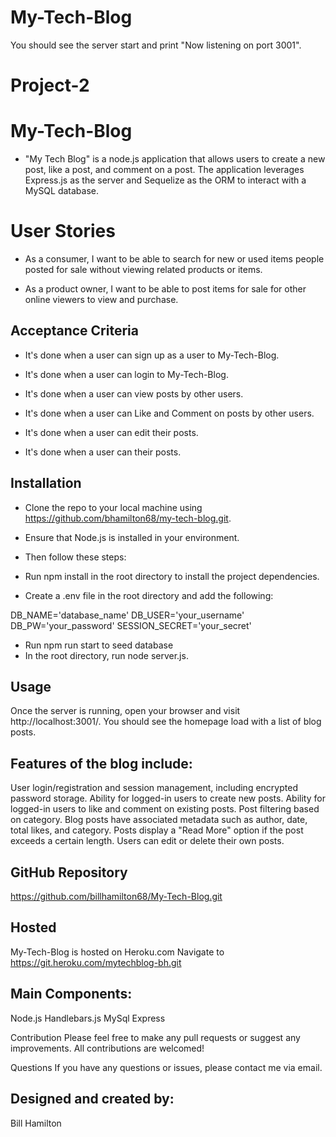 # My-Tech-Blog

You should see the server start and print "Now listening on port 3001".



# Project-2

# My-Tech-Blog

* "My Tech Blog" is a node.js application that allows users to create a new post, like a post, and comment on a post. The application leverages Express.js as the server and Sequelize as the ORM to interact with a MySQL database.

# User Stories

* As a consumer, I want to be able to search for new or used items people posted for sale without viewing related products or items.

* As a product owner, I want to be able to post items for sale for other online viewers to view and purchase.


## Acceptance Criteria

* It's done when a user can sign up as a user to My-Tech-Blog.

* It's done when a user can login to My-Tech-Blog.

* It's done when a user can view posts by other users.

* It's done when a user can Like and Comment on posts by other users.

* It's done when a user can edit their posts.

* It's done when a user can their posts.



## Installation
* Clone the repo to your local machine using https://github.com/bhamilton68/my-tech-blog.git.

* Ensure that Node.js is installed in your environment.

* Then follow these steps:

* Run npm install in the root directory to install the project dependencies.

* Create a .env file in the root directory and add the following:

DB_NAME='database_name'
DB_USER='your_username'
DB_PW='your_password'
SESSION_SECRET='your_secret'

* Run npm run start to seed database
* In the root directory, run node server.js.

## Usage
Once the server is running, open your browser and visit http://localhost:3001/. You should see the homepage load with a list of blog posts.

## Features of the blog include:

User login/registration and session management, including encrypted password storage.
Ability for logged-in users to create new posts.
Ability for logged-in users to like and comment on existing posts.
Post filtering based on category.
Blog posts have associated metadata such as author, date, total likes, and category.
Posts display a "Read More" option if the post exceeds a certain length.
Users can edit or delete their own posts.



## GitHub Repository
https://github.com/billhamilton68/My-Tech-Blog.git

## Hosted
 My-Tech-Blog is hosted on Heroku.com
 Navigate to https://git.heroku.com/mytechblog-bh.git
 

## Main Components:
Node.js 
Handlebars.js 
MySql 
Express

Contribution
Please feel free to make any pull requests or suggest any improvements. All contributions are welcomed!

Questions
If you have any questions or issues, please contact me via email.


## Designed and created by:
Bill Hamilton